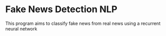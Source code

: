 # Fake News Detection NLP


This program aims to classify fake news from real news using a recurrent neural network
